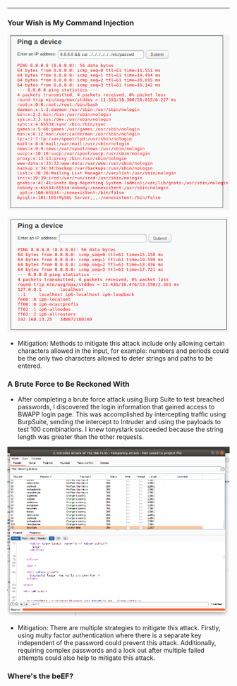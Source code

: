 ---

### Your Wish is My Command Injection

![](Images/passwd.png)

![](Images/hosts.png)

- Mitigation: Methods to mitigate this attack include only allowing certain characters allowed in the input, for example: numbers and periods could be the only two characters allowed to deter strings and paths to be entered.




### A Brute Force to Be Reckoned With

- After completing a brute force attack using Burp Suite to test breached passwords, I discovered the login information that gained access to BWAPP login page. This was accomplished by intercepting traffic using BurpSuite, sending the intercept to Intruder and using the payloads to test 100 combinations. I knew tonystark succeeded because the string length was greater than the other requests. 

![Successful Login](/Images/bruteforce.png)

- Mitigation: There are multiple strategies to mitigate this attack. Firstly, using multy factor authentication where there is a separate key independent of the password could prevent this attack. Additionally, requiring complex passwords and a lock out after multiple failed attempts could also help to mitigate this attack. 


### Where's the beEF?


